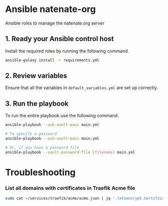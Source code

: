 # Ansible natenate-org

Ansible roles to manage the natenate.org server

## 1. Ready your Ansible control host

Install the required roles by running the following command.

```bash
ansible-galaxy install -r requirements.yml
```

## 2. Review variables

Ensure that all the variables in `default_variables.yml` are set up correctly.

## 3. Run the playbook

To run the entire playbook use the following command.

```bash
ansible-playbook --ask-vault-pass main.yml

# To specify a password
ansible-playbook --ask-vault-pass main.yml

# Or, if you have a password file
ansible-playbook --vault-password-file [filename] main.yml
```

# Troubleshooting

### List all domains with certificates in Traefik Acme file

```bash
sudo cat ~/services/traefik/acme/acme.json | jq '.letsencrypt.Certificates | .[].domain.main'
```
